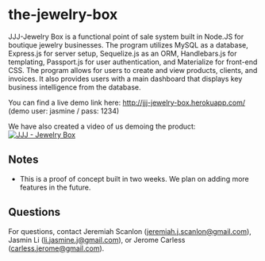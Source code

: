 # the-jewelry-box

JJJ-Jewelry Box is a functional point of sale system built in Node.JS for boutique jewelry businesses. The program utilizes MySQL as a database, Express.js for server setup, Sequelize.js as an ORM, Handlebars.js for templating, Passport.js for user authentication, and Materialize for front-end CSS. The program allows for users to create and view products, clients, and invoices. It also provides users with a main dashboard that displays key business intelligence from the database.

You can find a live demo link here: <a href="http://jjj-jewelry-box.herokuapp.com/" target="_blank">http://jjj-jewelry-box.herokuapp.com/</a> (demo user: jasmine / pass: 1234)

We have also created a video of us demoing the product:
<a href="https://www.youtube.com/watch?v=jCEXaylvxOU" target="_blank"><img src="http://i.imgur.com/xyMnpNI.png" alt="JJJ - Jewelry Box"></a>

## Notes

- This is a proof of concept built in two weeks. We plan on adding more features in the future.

## Questions

For questions, contact Jeremiah Scanlon (jeremiah.j.scanlon@gmail.com), Jasmin Li (li.jasmine.j@gmail.com), or Jerome Carless (carless.jerome@gmail.com).
